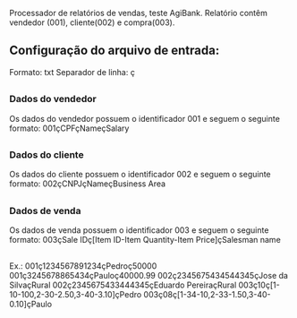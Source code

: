 Processador de relatórios de vendas, teste AgiBank.
Relatório contêm vendedor (001), cliente(002) e compra(003).

## Configuração do arquivo de entrada:
Formato: txt
Separador de linha: ç
##
### Dados do vendedor
Os dados do vendedor possuem o identificador 001 e seguem o seguinte formato:
001çCPFçNameçSalary
##
### Dados do cliente
Os dados do cliente possuem o identificador 002 e seguem o seguinte formato:
002çCNPJçNameçBusiness Area
##
### Dados de venda
Os dados de venda possuem o identificador 003 e seguem o seguinte formato:
003çSale IDç[Item ID-Item Quantity-Item Price]çSalesman name
##
Ex.: 
001ç1234567891234çPedroç50000
001ç3245678865434çPauloç40000.99
002ç2345675434544345çJose da SilvaçRural
002ç2345675433444345çEduardo PereiraçRural
003ç10ç[1-10-100,2-30-2.50,3-40-3.10]çPedro
003ç08ç[1-34-10,2-33-1.50,3-40-0.10]çPaulo
